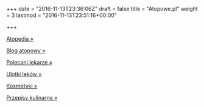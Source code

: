 +++
date = "2016-11-13T23:36:06Z"
draft = false
title = "Atopowe.pl"
weight = 3
lastmod = "2016-11-13T23:51:16+00:00"

+++

<a class="btn btn-default btn-lg" href="/atopedia/">Atopedia &raquo;</a>

<a class="btn btn-default btn-lg" href="/post/">Blog atopowy &raquo;</a>

<a class="btn btn-default btn-lg" href="/atopedia/polecani-lekarze/">Polecani lekarze &raquo;</a>

<a class="btn btn-default btn-lg" href="/ulotka/">Ulotki leków &raquo;</a>

<a class="btn btn-default btn-lg" href="/kosmetyk/">Kosmetyki &raquo;</a>

<a class="btn btn-default btn-lg" href="/przepis/">Przepisy kulinarne &raquo;</a>
